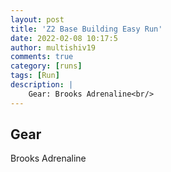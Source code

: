 ```yaml
---
layout: post
title: 'Z2 Base Building Easy Run'
date: 2022-02-08 10:17:5
author: multishiv19
comments: true
category: [runs]
tags: [Run]
description: |
    Gear: Brooks Adrenaline<br/>
---
```


## Gear
Brooks Adrenaline



<div width='100%' class='strava-embed-placeholder' data-embed-type='activity' data-embed-id='6647452062'></div>
<script src='https://strava-embeds.com/embed.js'></script>
